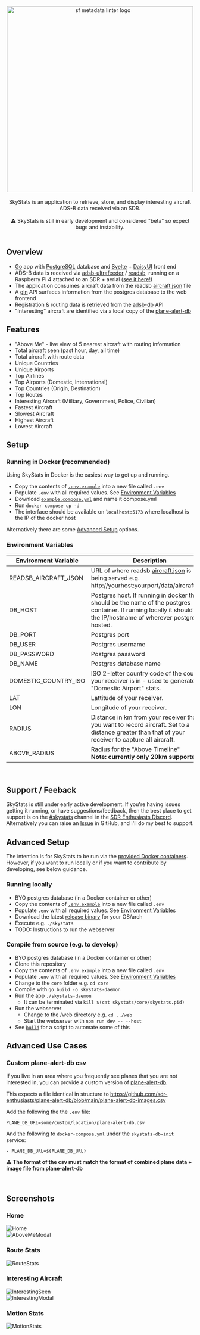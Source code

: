 <div align="center">
    <img src="docs/logo/logo.jpg" width="500px" align="center" alt="sf metadata linter logo" />
</div>
</br>
<div align="center">
    SkyStats is an application to retrieve, store, and display interesting aircraft ADS-B data received via an SDR.
    </br></br>
    ⚠️ SkyStats is still in early development and considered "beta" so expect bugs and instability.
</div>
</br>


## Overview

* [Go](https://go.dev/) app with [PostgreSQL](https://www.postgresql.org/) database and [Svelte](https://svelte.dev/) + [DaisyUI](https://daisyui.com/) front end
* ADS-B data is received via [adsb-ultrafeeder](https://github.com/sdr-enthusiasts/docker-adsb-ultrafeeder) / [readsb](https://github.com/wiedehopf/readsb), running on a Raspberry Pi 4 attached to an SDR + aerial ([see it here!](docs/setup/aerial.jpg))
* The application consumes aircraft data from the readsb [aircraft.json](https://github.com/wiedehopf/readsb-githist/blob/dev/README-json.md) file
* A [gin](https://gin-gonic.com/) API surfaces information from the postgres database to the web frontend
* Registration & routing data is retrieved from the [adsb-db](https://github.com/mrjackwills/adsbdb) API
* "Interesting" aircraft are identified via a local copy of the [plane-alert-db](https://github.com/sdr-enthusiasts/plane-alert-db)

## Features
* "Above Me" - live view of 5 nearest aircraft with routing information
* Total aircraft seen (past hour, day, all time)
* Total aircraft with route data
* Unique Countries
* Unique Airports
* Top Airlines
* Top Airports (Domestic, International)
* Top Countries (Origin, Destination)
* Top Routes
* Interesting Aircraft (Miiltary, Government, Police, Civilian)
* Fastest Aircraft
* Slowest Aircraft
* Highest Aircraft
* Lowest Aircraft

## Setup

### Running in Docker (recommended)

Using SkyStats in Docker is the easiest way to get up and running.

* Copy the contents of [`.env.example`](.env.example) into a new file called `.env`
* Populate `.env` with all required values. See [Environment Variables](#environment-variables)
* Download [`example.compose.yml`](example.compose.yml) and name it compose.yml
* Run `docker compose up -d`
* The interface should be available on `localhost:5173` where localhost is the IP of the docker host

Alternatively there are some [Advanced Setup](#advanced-setup) options.
</br>

### Environment Variables

| Environment Variable | Description | Example |
|---|---|---|
| READSB_AIRCRAFT_JSON | URL of where readsb [aircraft.json](https://github.com/wiedehopf/readsb-githist/blob/dev/README-json.md) is being served e.g. http://yourhost:yourport/data/aircraft.json | `http://192.168.1.100:8080/data/aircraft.json` |
| DB_HOST | Postgres host. If running in docker this should be the name of the postgres container. If running locally it should be the IP/hostname of wherever postgres is hosted. | Docker: `skystats-db` <br/> Local: `192.168.1.10` |
| DB_PORT | Postgres port | `5432` |
| DB_USER | Postgres username | `user` |
| DB_PASSWORD | Postgres password | `1234` |
| DB_NAME | Postgres database name | `skystats_db` |
| DOMESTIC_COUNTRY_ISO | ISO 2-letter country code of the country your receiver is in - used to generate the "Domestic Airport" stats. | `GB` |
| LAT | Lattitude of your receiver. | `XX.XXXXXX` |
| LON | Longitude of your receiver. | `YY.YYYYYY` |
| RADIUS | Distance in km from your receiver that you want to record aircraft. Set to a distance greater than that of your receiver to capture all aircraft. | `1000` |
| ABOVE_RADIUS | Radius for the "Above Timeline" <br/> **Note: currently only 20km supported.** | `20` |

<br/>

## Support / Feeback

SkyStats is still under early active development. If you're having issues getting it running, or have suggestions/feedback, then the best place to get support is on the [#skystats](https://discord.gg/znkBr2eyev) channel in the [SDR Enthusiasts Discord](https://discord.gg/86Tyxjcd94). Alternatively you can raise an [Issue](https://github.com/tomcarman/skystats/issues) in GitHub, and I'll do my best to support.
</br>


## Advanced Setup

The intention is for SkyStats to be run via the [provided Docker containers](#setup). However, if you want to run locally or if you want to contribute by developing, see below guidance.

### Running locally

* BYO postgres database (in a Docker container or other)
* Copy the contents of [`.env.example`](.env.example) into a new file called `.env`
* Populate `.env` with all required values. See [Environment Variables](#environment-variables)
* Download the latest [release binary](https://github.com/tomcarman/skystats/releases) for your OS/arch
* Execute e.g. `./skystats`
* TODO: Instructions to run the webserver


### Compile from source (e.g. to develop)
* BYO postgres database (in a Docker container or other)
* Clone this repository
* Copy the contents of `.env.example` into a new file called `.env`
* Populate `.env` with all required values. See [Environment Variables](#environment-variables)
* Change to the `core` folder e.g. `cd core`
* Compile with `go build -o skystats-daemon`
* Run the app `./skystats-daemon`
    * It can be terminated via `kill $(cat skystats/core/skystats.pid)`
* Run the webserver 
    * Change to the /web directory e.g. `cd ../web`
    * Start the webserver with `npm run dev -- --host`
* See [`build`](/scripts/build) for a script to automate some of this

## Advanced Use Cases

### Custom plane-alert-db csv

If you live in an area where you frequently see planes that you are not interested in, you can provide a custom version of [plane-alert-db](https://github.com/sdr-enthusiasts/plane-alert-db).

This expects a file identical in structure to https://github.com/sdr-enthusiasts/plane-alert-db/blob/main/plane-alert-db-images.csv

Add the following the the `.env` file:
```
PLANE_DB_URL=some/custom/location/plane-alert-db.csv
```

And the following to `docker-compose.yml` under the `skystats-db-init` service:
```
- PLANE_DB_URL=${PLANE_DB_URL}
```

**⚠️ The format of the csv must match the format of combined plane data + image file from plane-alert-db**

<br/>

## Screenshots

### Home
![Home](docs/screenshots/1_Home.png)
</br>
![AboveMeModal](docs/screenshots/2_AboveMeModal.png)
</br>

### Route Stats
![RouteStats](docs/screenshots/3_RouteStats.png)
</br>

### Interesting Aircraft
![InterestingSeen](docs/screenshots/4_InterestingStats.png)
</br>
![InterestingModal](docs/screenshots/5_InterestingModal.png)
</br>

### Motion Stats
![MotionStats](docs/screenshots/6_MotionStats.png)
